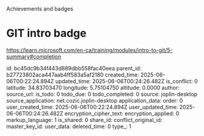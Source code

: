 Achievements and badges

# GIT intro badge

https://learn.microsoft.com/en-ca/training/modules/intro-to-git/5-summary#completion

id: bc45dc9b34f443d889dbb558fac40eea
parent_id: b27723802aca447aab4ff583a5af2180
created_time: 2025-06-06T00:22:24.894Z
updated_time: 2025-06-06T00:24:26.482Z
is_conflict: 0
latitude: 34.83703470
longitude: 5.75104750
altitude: 0.0000
author: 
source_url: 
is_todo: 0
todo_due: 0
todo_completed: 0
source: joplin-desktop
source_application: net.cozic.joplin-desktop
application_data: 
order: 0
user_created_time: 2025-06-06T00:22:24.894Z
user_updated_time: 2025-06-06T00:24:26.482Z
encryption_cipher_text: 
encryption_applied: 0
markup_language: 1
is_shared: 0
share_id: 
conflict_original_id: 
master_key_id: 
user_data: 
deleted_time: 0
type_: 1